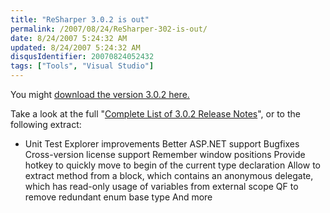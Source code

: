 ```yaml
---
title: "ReSharper 3.0.2 is out"
permalink: /2007/08/24/ReSharper-302-is-out/
date: 8/24/2007 5:24:32 AM
updated: 8/24/2007 5:24:32 AM
disqusIdentifier: 20070824052432
tags: ["Tools", "Visual Studio"]
---
```

You might [download the version 3.0.2 here.](http://www.jetbrains.com/resharper/download/index.html)

Take a look at the full "[Complete List of 3.0.2 Release Notes](http://www.jetbrains.com/resharper/releaseNotes302.html)", or to the following extract:
<!-- more -->

*   Unit Test Explorer improvements  Better ASP.NET support  Bugfixes  Cross-version license support  Remember window positions  Provide hotkey to quickly move to begin of the current type declaration  Allow to extract method from a block, which contains an anonymous delegate, which has read-only usage of variables from external scope  QF to remove redundant enum base type  And more 
